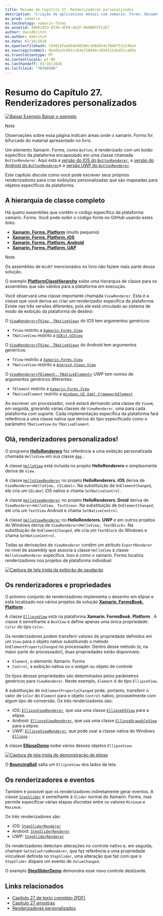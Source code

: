 ```yaml
---
title: Resumo do Capítulo 27. Renderizadores personalizados
description: 'Criação de aplicativos móveis com xamarin. Forms: Resumo do Capítulo 27. Renderizadores personalizados'
ms.prod: xamarin
ms.technology: xamarin-forms
ms.assetid: 49961953-9336-4FD4-A42F-6D9B05FF52E7
author: davidbritch
ms.author: dabritch
ms.date: 07/18/2018
ms.openlocfilehash: fd4014fa4db4e90596c100d454cf0467512240a4
ms.sourcegitcommit: 9ee02a2c091ccb4a728944c1854312ebd51ca05b
ms.translationtype: MT
ms.contentlocale: pt-BR
ms.lasthandoff: 03/10/2020
ms.locfileid: "70760500"
---
```

# <a name="summary-of-chapter-27-custom-renderers"></a>Resumo do Capítulo 27. Renderizadores personalizados

[![Baixar Exemplo](~/media/shared/download.png) Baixar o exemplo](https://github.com/xamarin/xamarin-forms-book-samples/tree/master/Chapter27)

> [!NOTE] 
> Observações sobre essa página indicam áreas onde o xamarin. Forms foi bifurcado do material apresentado no livro.

Um elemento Xamarin. Forms, como `Button`, é renderizado com um botão específico da plataforma encapsulado em uma classe chamada `ButtonRenderer`.  Aqui está a [versão do IOS do `ButtonRenderer`](https://github.com/xamarin/Xamarin.Forms/blob/master/Xamarin.Forms.Platform.iOS/Renderers/ButtonRenderer.cs), a [versão do Android do `ButtonRenderer`](https://github.com/xamarin/Xamarin.Forms/blob/master/Xamarin.Forms.Platform.Android/Renderers/ButtonRenderer.cs)e a [versão UWP do `ButtonRenderer`](https://github.com/xamarin/Xamarin.Forms/blob/master/Xamarin.Forms.Platform.UAP/ButtonRenderer.cs).

Este capítulo discute como você pode escrever seus próprios renderizadores para criar exibições personalizadas que são mapeadas para objetos específicos da plataforma.

## <a name="the-complete-class-hierarchy"></a>A hierarquia de classe completo

Há quatro assemblies que contêm o código específico da plataforma xamarin. Forms.
Você pode exibir o código-fonte no GitHub usando estes links:

- [**Xamarin. Forms. Platform**](https://github.com/xamarin/Xamarin.Forms/tree/master/Xamarin.Forms.Platform) (muito pequeno)
- [**Xamarin. Forms. Platform. iOS**](https://github.com/xamarin/Xamarin.Forms/tree/master/Xamarin.Forms.Platform.iOS)
- [**Xamarin. Forms. Platform. Android**](https://github.com/xamarin/Xamarin.Forms/tree/master/Xamarin.Forms.Platform.Android)
- [**Xamarin. Forms. Platform. UAP**](https://github.com/xamarin/Xamarin.Forms/tree/master/Xamarin.Forms.Platform.UAP)

> [!NOTE]
> Os assemblies de `WinRT` mencionados no livro não fazem mais parte dessa solução. 

O exemplo [**PlatformClassHierarchy**](https://github.com/xamarin/xamarin-forms-book-samples/tree/master/Chapter27/PlatformClassHierarchy) exibe uma hierarquia de classe para os assemblies que são válidos para a plataforma em execução.

Você observará uma classe importante chamada `ViewRenderer`. Esta é a classe que você deriva ao criar um renderizador específica da plataforma. Existe nas três versões diferentes, pois ele está vinculado ao sistema de modo de exibição da plataforma de destino:

O [`ViewRenderer<TView, TNativeView>`](https://github.com/xamarin/Xamarin.Forms/blob/master/Xamarin.Forms.Platform.iOS/ViewRenderer.cs#L25) do IOS tem argumentos genéricos:

- `TView` restrito a [`Xamarin.Forms.View`](xref:Xamarin.Forms.View)
- `TNativeView` restrito a [`UIKit.UIView`](xref:UIKit.UIView)

O [`ViewRenderer<TView, TNativeView>`](https://github.com/xamarin/Xamarin.Forms/blob/master/Xamarin.Forms.Platform.Android/ViewRenderer.cs#L17) do Android tem argumentos genéricos:

- `TView` restrito a [`Xamarin.Forms.View`](xref:Xamarin.Forms.View)
- `TNativeView` restrito a [`Android.Views.View`](xref:Android.Views.View)

O [`ViewRenderer<TElement, TNativeElement>`](https://github.com/xamarin/Xamarin.Forms/blob/master/Xamarin.Forms.Platform.UAP/ViewRenderer.cs#L6) UWP tem nomes de argumentos genéricos diferentes:

- `TElement` restrito a [`Xamarin.Forms.View`](xref:Xamarin.Forms.View)
- `TNativeElement` restrito a [`Windows.UI.Xaml.FrameworkElement`](/uwp/api/Windows.UI.Xaml.FrameworkElement)

Ao escrever um processador, você estará derivando uma classe de `View`e, em seguida, gravando várias classes de `ViewRenderer`, uma para cada plataforma com suporte. Cada implementação específica da plataforma fará referência a uma classe nativa que deriva do tipo especificado como o parâmetro `TNativeView` ou `TNativeElement`.

## <a name="hello-custom-renderers"></a>Olá, renderizadores personalizados!

O programa [**HelloRenderers**](https://github.com/xamarin/xamarin-forms-book-samples/tree/master/Chapter27/HelloRenderers) faz referência a uma exibição personalizada chamada `HelloView` em sua classe [`App`](https://github.com/xamarin/xamarin-forms-book-samples/blob/master/Chapter27/HelloRenderers/HelloRenderers/HelloRenderers/App.cs) .

A classe [`HelloView`](https://github.com/xamarin/xamarin-forms-book-samples/blob/master/Chapter27/HelloRenderers/HelloRenderers/HelloRenderers/HelloView.cs) está incluída no projeto **HelloRenderers** e simplesmente deriva de `View`.

A classe [`HelloViewRenderer`](https://github.com/xamarin/xamarin-forms-book-samples/blob/master/Chapter27/HelloRenderers/HelloRenderers/HelloRenderers.iOS/HelloViewRenderer.cs) no projeto **HelloRenderers. iOS** deriva de `ViewRenderer<HelloView, UILabel>`. Na substituição de `OnElementChanged`, ele cria um `UILabel` iOS nativo e chama `SetNativeControl`.

A classe [`HelloViewRenderer`](https://github.com/xamarin/xamarin-forms-book-samples/blob/master/Chapter27/HelloRenderers/HelloRenderers/HelloRenderers.Droid/HelloViewRenderer.cs) no projeto **HelloRenderers. Droid** deriva de `ViewRenderer<HelloView, TextView>`. Na substituição de `OnElementChanged`, ele cria um `TextView` Android e chama `SetNativeControl`.

A classe [`HelloViewRenderer`](https://github.com/xamarin/xamarin-forms-book-samples/blob/master/Chapter27/HelloRenderers/HelloRenderers/HelloRenderers.UWP/HelloViewRenderer.cs) no **HelloRenderers. UWP** e em outros projetos do Windows deriva de `ViewRenderer<HelloView, TextBlock>`. Na substituição de `OnElementChanged`, ele cria um `TextBlock` do Windows e chama `SetNativeControl`.

Todas as derivações de `ViewRenderer` contêm um atributo `ExportRenderer` no nível de assembly que associa a classe `HelloView` à classe `HelloViewRenderer` específica. Isso é como o xamarin. Forms localiza renderizadores nos projetos de plataforma individual:

[![Captura de tela tripla da exibição de saudação](images/ch27fg02-small.png "Renderizadores personalizados")](images/ch27fg02-large.png#lightbox "Renderizadores personalizados")

## <a name="renderers-and-properties"></a>Os renderizadores e propriedades

O próximo conjunto de renderizadores implementa o desenho em elipse e está localizado nos vários projetos da solução [**Xamarin. FormsBook. Platform**](https://github.com/xamarin/xamarin-forms-book-samples/tree/master/Libraries/Xamarin.FormsBook.Platform) .

A classe [`EllipseView`](https://github.com/xamarin/xamarin-forms-book-samples/blob/master/Libraries/Xamarin.FormsBook.Platform/Xamarin.FormsBook.Platform/EllipseView.cs) está na plataforma **Xamarin. FormsBook. Platform** . A classe é semelhante a `BoxView` e define apenas uma única propriedade: `Color` do tipo `Color`.

Os renderizadores podem transferir valores de propriedade definidos em um `View` para o objeto nativo substituindo o método `OnElementPropertyChanged` no processador. Dentro desse método (e, na maior parte do processador), duas propriedades estão disponíveis:

- `Element`, o elemento Xamarin. Forms
- `Control`, a exibição nativa ou o widget ou objeto de controle

Os tipos dessas propriedades são determinados pelos parâmetros genéricos para `ViewRenderer`. Neste exemplo, `Element` é do tipo `EllipseView`.

A substituição de `OnElementPropertyChanged` pode, portanto, transferir o valor de `Color` do `Element` para o objeto `Control` nativo, provavelmente com algum tipo de conversão. Os três renderizadores são:

- iOS: [`EllipseViewRenderer`](https://github.com/xamarin/xamarin-forms-book-samples/blob/master/Libraries/Xamarin.FormsBook.Platform/Xamarin.FormsBook.Platform.iOS/EllipseViewRenderer.cs), que usa uma classe [`EllipseUIView`](https://github.com/xamarin/xamarin-forms-book-samples/blob/master/Libraries/Xamarin.FormsBook.Platform/Xamarin.FormsBook.Platform.iOS/EllipseUIView.cs) para a elipse.
- Android: [`EllipseViewRenderer`](https://github.com/xamarin/xamarin-forms-book-samples/blob/master/Libraries/Xamarin.FormsBook.Platform/Xamarin.FormsBook.Platform.Android/EllipseViewRenderer.cs), que usa uma classe [`EllipseDrawableView`](https://github.com/xamarin/xamarin-forms-book-samples/blob/master/Libraries/Xamarin.FormsBook.Platform/Xamarin.FormsBook.Platform.Android/EllipseDrawableView.cs) para a elipse.
- UWP: [`EllipseViewRenderer`](https://github.com/xamarin/xamarin-forms-book-samples/blob/master/Libraries/Xamarin.FormsBook.Platform/Xamarin.FormsBook.Platform.WinRT/EllipseViewRenderer.cs), que pode usar a classe nativa do Windows [`Ellipse`](/uwp/api/Windows.UI.Xaml.Shapes.Ellipse) .

A classe [**EllipseDemo**](https://github.com/xamarin/xamarin-forms-book-samples/tree/master/Chapter27/EllipseDemo) exibe vários desses objetos `EllipseView`:

[![Captura de tela tripla de demonstração de elipse](images/ch27fg03-small.png "Renderizadores personalizados do EllipseView")](images/ch27fg03-large.png#lightbox "Renderizadores personalizados do EllipseView")

O [**BouncingBall**](https://github.com/xamarin/xamarin-forms-book-samples/tree/master/Chapter27/BouncingBall) salta um `EllipseView` dos lados da tela.

## <a name="renderers-and-events"></a>Os renderizadores e eventos

Também é possível que os renderizadores indiretamente gerar eventos. A classe [`StepSlider`](https://github.com/xamarin/xamarin-forms-book-samples/blob/master/Libraries/Xamarin.FormsBook.Platform/Xamarin.FormsBook.Platform/StepSlider.cs) é semelhante à `Slider` normal do Xamarin. Forms, mas permite especificar várias etapas discretas entre os valores `Minimum` e `Maximum`.

Os três renderizadores são:

- iOS: [`StepSliderRenderer`](https://github.com/xamarin/xamarin-forms-book-samples/blob/master/Libraries/Xamarin.FormsBook.Platform/Xamarin.FormsBook.Platform.iOS/StepSliderRenderer.cs)
- Android: [`StepSliderRenderer`](https://github.com/xamarin/xamarin-forms-book-samples/blob/master/Libraries/Xamarin.FormsBook.Platform/Xamarin.FormsBook.Platform.Android/StepSliderRenderer.cs)
- UWP: [`StepSliderRenderer`](https://github.com/xamarin/xamarin-forms-book-samples/blob/master/Libraries/Xamarin.FormsBook.Platform/Xamarin.FormsBook.Platform.WinRT/StepSliderRenderer.cs)

Os renderizadores detectam alterações no controle nativo e, em seguida, chamam `SetValueFromRenderer`, que faz referência a uma propriedade vinculável definida no `StepSlider`, uma alteração que faz com que o `StepSlider` dispare um evento de `ValueChanged`.

O exemplo [**StepSliderDemo**](https://github.com/xamarin/xamarin-forms-book-samples/tree/master/Chapter27/StepSliderDemo) demonstra esse novo controle deslizante.

## <a name="related-links"></a>Links relacionados

- [Capítulo 27 de texto completo (PDF)](https://download.xamarin.com/developer/xamarin-forms-book/XamarinFormsBook-Ch27-Apr2016.pdf)
- [Capítulo 27 amostras](https://github.com/xamarin/xamarin-forms-book-samples/tree/master/Chapter27)
- [Renderizadores personalizados](~/xamarin-forms/app-fundamentals/custom-renderer/index.md)
